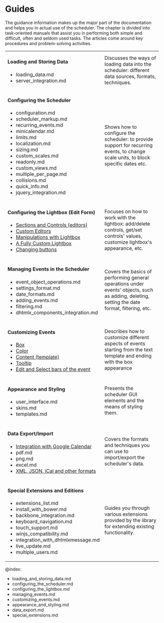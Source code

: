 Guides
======
The guidance information makes up the major part of the  documentation and helps you in actual use of the scheduler.
The chapter is divided into task-oriented manuals that assist you in performing both simple and difficult, often and seldom used tasks. 
The articles come around key procedures and problem-solving activities. 


<table  style='border-left:none !important;' cellspacing="0" cellpadding="5" border="0">
	<tbody>
	<tr>
		<td id="data" class='topics'>
		    <h4>
		        Loading and Storing Data
		    </h4>
		    <ul id="data_sublist" >
                    <li>loading_data.md</li>
                    <li>server_integration.md</li>
            </ul>
        </td>
		<td class='topic_description'>Discusses the ways of loading data into the scheduler: different data sources, formats, techniques.</td>
	</tr>
	<tr>
		<td id="manipulations" class='topics'>
		    <h4>
		        Configuring the Scheduler
		    </h4>
		    <ul id="manipulations_sublist">
                    <li>configuration.md</li>
                    <li>scheduler_markup.md</li>
                    <li>recurring_events.md</li>
		    		<li>minicalendar.md</li>
					<li>limits.md</li>
                    <li>localization.md</li>
                    <li>sizing.md</li>
                    <li>custom_scales.md</li>
                    <li>readonly.md</li>
                    <li>custom_views.md</li>
                    <li>multiple_per_page.md</li>
                    <li>collisions.md</li>
                    <li>quick_info.md</li>
					<li>jquery_integration.md</li>
            </ul>
        </td>
		<td class='topic_description'>Shows how to configure the scheduler: to provide support for recurring events, to change scale units, to block specific dates etc.</td>
	</tr>
	<tr>
    	<td id="lightbox" class='topics'>
    	    <h4>
    	        Configuring the Lightbox (Edit Form)
    	    </h4>
    	    <ul id="lightbox_sublist">
                    <li><a href="lightbox_editors.md">Sections and Controls (editors)</a> </li>
                    <li><a href="custom_lightbox_editor.md">Custom Editors</a></li>
                    <li><a href="lightbox_editors_manipulations.md">Manipulations with Lightbox</a></li>
                    <li><a href="custom_details_form.md">A Fully Custom Lightbox</a></li>
                    <li><a href="changing_lightbox_buttons.md">Changing buttons</a></li>
            </ul>
        </td>
        <td class='topic_description'>Focuses on how to work with the lightbox: add/delete controls, get/set controls' values, customize lightbox's appearance, etc.</td>
    </tr>
   <tr>
        <td id="events" class='topics'>
            <h4>
                Managing Events in the Scheduler
            </h4>
            <ul id="events_sublist">
                    <li>event_object_operations.md</li>
                    <li>settings_format.md</li>
                    <li>date_formats.md</li>
                    <li>adding_events.md</li>
                    <li>filtering.md</li>
                    <li>dhtmlx_components_integration.md</li>
            </ul>
        </td>
        <td class='topic_description'>Covers the basics of performing general operations under events' objects, such as adding, deleting, setting the date format, filtering, etc.</td>
    </tr>
    <tr>
    	<td id="customevent" class='topics'>
    	    <h4>
    	        Customizing Events
    	    </h4>
    	    <ul id="customevent_sublist">
                    <li><a href="custom_events_display.md">Box</a></li>
                    <li><a href="custom_events_color.md">Color</a></li>
                    <li><a href="custom_events_content.md">Content (template)</a></li>
                    <li><a href="tooltips.md">Tooltip</a></li>
 		    		<li><a href="customizing_edit_select_bars.md">Edit and Select bars of the event</a></li>
            </ul>
        </td>
        <td class='topic_description'>Describes how to customize different aspects of events starting from the text template and ending with the box appearance</td>
    </tr>
	<tr>
		<td id="styling" class='topics'>
		    <h4>
		        Appearance and Styling 
		    </h4>
		    <ul id="styling_sublist">
            	   <li>user_interface.md</li>
                   <li>skins.md</li>
                   <li>templates.md</li>
            </ul>
        </td>
		<td class='topic_description'>Presents the scheduler GUI elements and the means of styling them. </td>
	</tr>
   <tr>
        <td id="import" class='topics'>
            <h4>
                Data Export/Import
            </h4>
            <ul id="import_sublist">
                    <li><a href="google_calendar_integration.md">Integration with Google Calendar</a></li>
                    <li>pdf.md</li>
                    <li>png.md</li>
                    <li>excel.md</li>
                    <li><a href="export.md"> XML, JSON, iCal and other formats</a></li>
            </ul>
        </td>
        <td class='topic_description'>Covers the formats and techniques you can use to import/export the scheduler's data.</td>
    </tr>
    <tr>
        <td id="internet" class='topics'>
            <h4>
                Special Extensions and Editions
            </h4>
            <ul id="internet_sublist">
            		<li>extensions_list.md</li>
                    <li>install_with_bower.md</li>
                    <li>backbone_integration.md</li>
                    <li>keyboard_navigation.md</li>
					<li>touch_support.md</li>
                    <li>winjs_compatibility.md</li>
                    <li>integration_with_dhtmlxmessage.md</li>
                    <li>live_update.md</li>
                    <li>multiple_users.md</li>
            </ul>
        </td>
        <td class='topic_description'>Guides you through various extensions provided by the library for extending existing functionality.</td>
    </tr>
   	</tbody>
</table>

@index:
- loading_and_storing_data.md
- configuring_the_scheduler.md
- configuring_the_lightbox.md
- managing_events.md
- customizing_events.md
- appearance_and_styling.md
- data_export.md
- special_extensions.md
